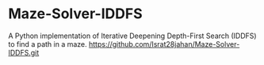 # Maze-Solver-IDDFS
A Python implementation of Iterative Deepening Depth-First Search (IDDFS) to find a path in a maze.
https://github.com/Israt28jahan/Maze-Solver-IDDFS.git
